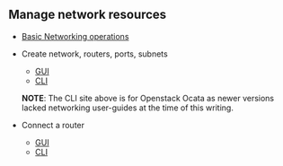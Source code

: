## Manage network resources

  * [Basic Networking operations](https://docs.openstack.org/neutron/latest/admin/archives/use.html#basic-networking-operations)
  * Create network, routers, ports, subnets
    * [GUI](https://docs.openstack.org/horizon/latest/user/create-networks.html)
    * [CLI](https://docs.openstack.org/ocata/user-guide/cli-create-and-manage-networks.html)

    __NOTE__: The CLI site above is for Openstack Ocata as newer versions 
    lacked networking user-guides at the time of this writing. 
  * Connect a router
    * [GUI](https://docs.openstack.org/horizon/latest/user/create-networks.html#create-a-router)
    * [CLI]()

